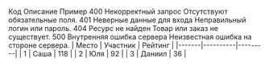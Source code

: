 Код	Описание	Пример
400	Некорректный запрос	Отсутствуют обязательные поля.
401	Неверные данные для входа	Неправильный логин или пароль.
404	Ресурс не найден	Товар или заказ не существует.
500	Внутренняя ошибка сервера	Неизвестная ошибка на стороне сервера.
| Место | Участник | Рейтинг |
|-------|----------|---------|
| 1     | Саша     | 118     |
| 2     | Юля      | 92      |
| 3     | Даниил   | 36      |
